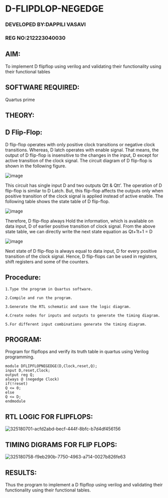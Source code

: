 # D-FLIPDLOP-NEGEDGE
### DEVELOPED BY:DAPPILI VASAVI
### REG NO:212223040030

## AIM:

To implement  D flipflop using verilog and validating their functionality using their functional tables

## SOFTWARE REQUIRED:

Quartus prime

## THEORY:

## D Flip-Flop:

D flip-flop operates with only positive clock transitions or negative clock transitions. Whereas, D latch operates with enable signal. That means, the output of D flip-flop is insensitive to the changes in the input, D except for active transition of the clock signal. The circuit diagram of D flip-flop is shown in the following figure.

![image](https://github.com/naavaneetha/D-FLIPDLOP-NEGEDGE/assets/154305477/48c81fe8-bc3f-40e7-95e2-519fc155ad51)

This circuit has single input D and two outputs Qtt & Qtt’. The operation of D flip-flop is similar to D Latch. But, this flip-flop affects the outputs only when positive transition of the clock signal is applied instead of active enable. The following table shows the state table of D flip-flop.

![image](https://github.com/naavaneetha/D-FLIPDLOP-NEGEDGE/assets/154305477/e5f3fda7-68ec-4a3a-a0a4-cf6f9cc4ab55)

Therefore, D flip-flop always Hold the information, which is available on data input, D of earlier positive transition of clock signal. From the above state table, we can directly write the next state equation as Qt+1t+1 = D

![image](https://github.com/naavaneetha/D-FLIPDLOP-NEGEDGE/assets/154305477/8592c0d8-2917-4142-91b9-d6c30dd891d2)

Next state of D flip-flop is always equal to data input, D for every positive transition of the clock signal. Hence, D flip-flops can be used in registers, shift registers and some of the counters.

## Procedure:
```
1.Type the program in Quartus software.

2.Compile and run the program.

3.Generate the RTL schematic and save the logic diagram.

4.Create nodes for inputs and outputs to generate the timing diagram.

5.For different input combinations generate the timing diagram.
```


## PROGRAM:

Program for flipflops and verify its truth table in quartus using Verilog programming. 
```
module DFLIPFLOPNEGEDGE(D,Clock,reset,Q);
input D,reset,Clock;
output reg Q;
always @ (negedge Clock)
if(!reset)
Q <= 0;
else
Q <= D;
endmodule
```

## RTL LOGIC FOR FLIPFLOPS:

![325180701-acfd2abd-becf-444f-8bfc-b7d4df456156](https://github.com/Keerthana-VJ/D-FLIPDLOP-NEGEDGE/assets/149347704/e5d61d46-fd74-48d5-a746-79b09f0929e0)


## TIMING DIGRAMS FOR FLIP FLOPS:
![325180758-f9eb290b-7750-4963-a714-0027b826fe63](https://github.com/Keerthana-VJ/D-FLIPDLOP-NEGEDGE/assets/149347704/7e0f6896-c1df-46fc-a6de-9da95c62e0a6)



## RESULTS:
Thus the program to implement a D flipflop using verilog and validating their functionality using their functional tables.
